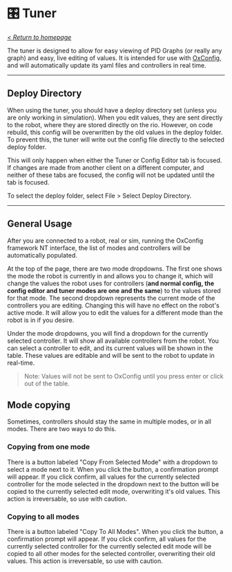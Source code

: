 # 🎛 Tuner

_[< Return to homepage](/docs/INDEX.md)_

The tuner is designed to allow for easy viewing of PID Graphs (or really any graph) and easy, live editing of values. It is intended for use with [OxConfig](https://github.com/FRCTeam3044/OxConfig), and will automatically update its yaml files and controllers in real time.

---

## Deploy Directory

When using the tuner, you should have a deploy directory set (unless you are only working in simulation). When you edit values, they are sent directly to the robot, where they are stored directly on the rio. However, on code rebuild, this config will be overwritten by the old values in the deploy folder. To prevent this, the tuner will write out the config file directly to the selected deploy folder.

This will only happen when either the Tuner or Config Editor tab is focused. If changes are made from another client on a different computer, and neither of these tabs are focused, the config will not be updated until the tab is focused.

To select the deploy folder, select File > Select Deploy Directory.

---

## General Usage

After you are connected to a robot, real or sim, running the OxConfig framework NT interface, the list of modes and controllers will be automatically populated.

At the top of the page, there are two mode dropdowns. The first one shows the mode the robot is currently in and allows you to change it, which will change the values the robot uses for controllers (**and normal config, the config editor and tuner modes are one and the same**) to the values stored for that mode. The second dropdown represents the current mode of the controllers you are editing. Changing this will have no effect on the robot's active mode. It will allow you to edit the values for a different mode than the robot is in if you desire.

Under the mode dropdowns, you will find a dropdown for the currently selected controller. It will show all available controllers from the robot. You can select a controller to edit, and its current values will be shown in the table. These values are editable and will be sent to the robot to update in real-time.

> Note: Values will not be sent to OxConfig until you press enter or click out of the table.

## Mode copying

Sometimes, controllers should stay the same in multiple modes, or in all modes. There are two ways to do this.

### Copying from one mode

There is a button labeled "Copy From Selected Mode" with a dropdown to select a mode next to it. When you click the button, a confirmation prompt will appear. If you click confirm, all values for the currently selected controller for the mode selected in the dropdown next to the button will be copied to the currently selected edit mode, overwriting it's old values. This action is irreversable, so use with caution.

### Copying to all modes

There is a button labeled "Copy To All Modes". When you click the button, a confirmation prompt will appear. If you click confirm, all values for the currently selected controller for the currently selected edit mode will be copied to all other modes for the selected controller, overwriting their old values. This action is irreversable, so use with caution.
